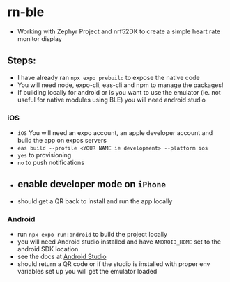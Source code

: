 # rn-ble

- Working with Zephyr Project and nrf52DK to create a simple heart rate monitor display


## Steps:
- I have already ran `npx expo prebuild` to expose the native code
- You will need node, expo-cli, eas-cli and npm to manage the packages!
- If building locally for android or is you want to use the emulator (ie. not useful for native modules using BLE) you will need android studio

### iOS

- `iOS` You will need an expo account, an apple developer account and build the app on expos servers
 - `eas build --profile <YOUR NAME ie development> --platform ios` 
 - `yes` to provisioning
 - `no` to push notifications 
- enable developer mode on `iPhone`
  - 
- should get a QR back to install and run the app locally


### Android

- run `npx expo run:android` to build the project locally
- you will need Android studio installed and have `ANDROID_HOME` set to the android SDK location. 
- see the docs at [Android Studio](https://developer.android.com/studio)
- should return a QR code or if the studio is installed with proper env variables set up you will get the emulator loaded

